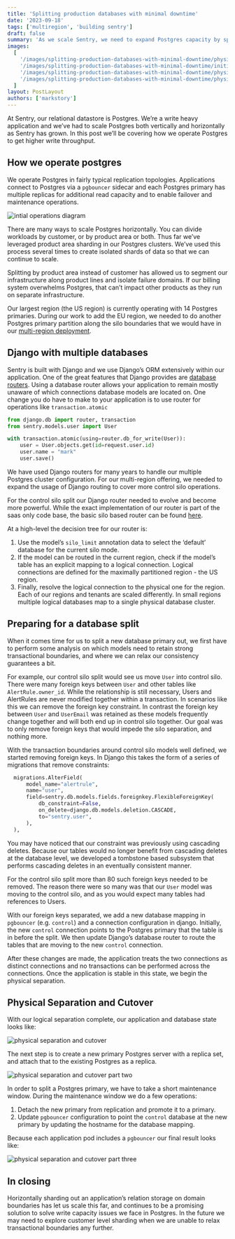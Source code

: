 ```yaml
---
title: 'Splitting production databases with minimal downtime'
date: '2023-09-18'
tags: ['multiregion', 'building sentry']
draft: false
summary: 'As we scale Sentry, we need to expand Postgres capacity by splitting up workloads across multiple primaries.'
images:
  [
    '/images/splitting-production-databases-with-minimal-downtime/physical-separation-pt1.png',
    '/images/splitting-production-databases-with-minimal-downtime/initial-operations.png',
    '/images/splitting-production-databases-with-minimal-downtime/physical-separation-pt2.png',
    '/images/splitting-production-databases-with-minimal-downtime/physical-separation-pt3.png',
  ]
layout: PostLayout
authors: ['markstory']
---
```


At Sentry, our relational datastore is Postgres. We’re a write heavy application and we’ve had to scale Postgres both vertically and horizontally as Sentry has grown. In this post we’ll be covering how we operate Postgres to get higher write throughput.

## How we operate postgres

We operate Postgres in fairly typical replication topologies. Applications connect to Postgres via a `pgbouncer` sidecar and each Postgres primary has multiple replicas for additional read capacity and to enable failover and maintenance operations.

![intial operations diagram](/images/splitting-production-databases-with-minimal-downtime/initial-operations.png)

There are many ways to scale Postgres horizontally. You can divide workloads by customer, or by product area or both. Thus far we’ve leveraged product area sharding in our Postgres clusters. We’ve used this process several times to create isolated shards of data so that we can continue to scale.

Splitting by product area instead of customer has allowed us to segment our infrastructure along product lines and isolate failure domains. If our billing system overwhelms Postgres, that can’t impact other products as they run on separate infrastructure.

Our largest region (the US region) is currently operating with 14 Postgres primaries. During our work to add the EU region, we needed to do another Postgres primary partition along the silo boundaries that we would have in our [multi-region deployment](/blog/3m-dollar-dropdown).

## Django with multiple databases

Sentry is built with Django and we use Django’s ORM extensively within our application. One of the great features that Django provides are [database routers](https://docs.djangoproject.com/en/5.1/topics/db/multi-db/#automatic-database-routing). Using a database router allows your application to remain mostly unaware of which connections database models are located on. One change you do have to make to your application is to use router for operations like `transaction.atomic`

```python
from django.db import router, transaction
from sentry.models.user import User

with transaction.atomic(using=router.db_for_write(User)):
    user = User.objects.get(id=request.user.id)
    user.name = "mark"
    user.save()
```

We have used Django routers for many years to handle our multiple Postgres cluster configuration. For our multi-region offering, we needed to expand the usage of Django routing to cover more control silo operations.

For the control silo split our Django router needed to evolve and become more powerful. While the exact implementation of our router is part of the saas only code base, the basic silo based router can be found [here](https://github.com/getsentry/sentry/blob/master/src/sentry/db/router.py#L21).

At a high-level the decision tree for our router is:

1. Use the model’s `silo_limit` annotation data to select the ‘default’ database for the current silo mode.
2. If the model can be routed in the current region, check if the model’s table has an explicit mapping to a logical connection. Logical connections are defined for the maximally partitioned region - the US region.
3. Finally, resolve the logical connection to the physical one for the region. Each of our regions and tenants are scaled differently. In small regions multiple logical databases map to a single physical database cluster.

## Preparing for a database split

When it comes time for us to split a new database primary out, we first have to perform some analysis on which models need to retain strong transactional boundaries, and where we can relax our consistency guarantees a bit.

For example, our control silo split would see us move `User` into control silo. There were many foreign keys between `User` and other tables like `AlertRule.owner_id`. While the relationship is still necessary, Users and AlertRules are never modified together within a transaction. In scenarios like this we can remove the foreign key constraint. In contrast the foreign key between `User` and `UserEmail` was retained as these models frequently change together and will both end up in control silo together. Our goal was to only remove foreign keys that would impede the silo separation, and nothing more.

With the transaction boundaries around control silo models well defined, we started removing foreign keys. In Django this takes the form of a series of migrations that remove constraints:

```python
  migrations.AlterField(
      model_name="alertrule",
      name="user",
      field=sentry.db.models.fields.foreignkey.FlexibleForeignKey(
          db_constraint=False,
          on_delete=django.db.models.deletion.CASCADE,
          to="sentry.user",
      ),
  ),
```

You may have noticed that our constraint was previously using cascading deletes. Because our tables would no longer benefit from cascading deletes at the database level, we developed a tombstone based subsystem that performs cascading deletes in an eventually consistent manner.

For the control silo split more than 80 such foreign keys needed to be removed. The reason there were so many was that our `User` model was moving to the control silo, and as you would expect many tables had references to Users.

With our foreign keys separated, we add a new database mapping in `pgbouncer` (e.g. `control`) and a connection configuration in django. Initially, the new `control` connection points to the Postgres primary that the table is in before the split. We then update Django’s database router to route the tables that are moving to the new `control` connection.

After these changes are made, the application treats the two connections as distinct connections and no transactions can be performed across the connections. Once the application is stable in this state, we begin the physical separation.

## Physical Separation and Cutover

With our logical separation complete, our application and database state looks like:

![physical separation and cutover](/images/splitting-production-databases-with-minimal-downtime/physical-separation-pt1.png)

The next step is to create a new primary Postgres server with a replica set, and attach that to the existing Postgres as a replica.

![physical separation and cutover part two](/images/splitting-production-databases-with-minimal-downtime/physical-separation-pt2.png)

In order to split a Postgres primary, we have to take a short maintenance window. During the maintenance window we do a few operations:

1. Detach the new primary from replication and promote it to a primary.
2. Update `pgbouncer` configuration to point the `control` database at the new primary by updating the hostname for the database mapping.

Because each application pod includes a `pgbouncer` our final result looks like:

![physical separation and cutover part three](/images/splitting-production-databases-with-minimal-downtime/physical-separation-pt3.png)

## In closing

Horizontally sharding out an application’s relation storage on domain boundaries has let us scale this far, and continues to be a promising solution to solve write capacity issues we face in Postgres. In the future we may need to explore customer level sharding when we are unable to relax transactional boundaries any further.
